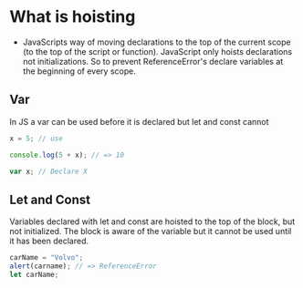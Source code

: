 # What is hoisting

- JavaScripts way of moving declarations to the top of the current scope (to the top of the script or function). JavaScript only hoists declarations not initializations. So to prevent ReferenceError's declare variables at the beginning of every scope.

## Var

In JS a var can be used before it is declared but let and const cannot

```javascript
x = 5; // use

console.log(5 + x); // => 10

var x; // Declare X
```

## Let and Const

Variables declared with let and const are hoisted to the top of the block, but not initialized. The block is aware of the variable but it cannot be used until it has been declared.

```javascript
carName = "Volvo";
alert(carname); // => ReferenceError
let carName;
```
